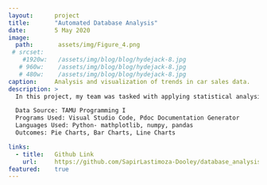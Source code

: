 ```yaml
---
layout:      project
title:       "Automated Database Analysis"
date:        5 May 2020
image:
  path:       assets/img/Figure_4.png
 # srcset:
    #1920w:   /assets/img/blog/blog/hydejack-8.jpg
   # 960w:    /assets/img/blog/blog/hydejack-8.jpg
   # 480w:    /assets/img/blog/blog/hydejack-8.jpg
caption:     Analysis and visualization of trends in car sales data.
description: >
  In this project, my team was tasked with applying statistical analysis to a single database of car sales to produce key numerical data. With this data, we then produced various infographics in order to make reasonable assumptions about the population.

  Data Source: TAMU Programming I
  Programs Used: Visual Studio Code, Pdoc Documentation Generator
  Languages Used: Python- mathplotlib, numpy, pandas
  Outcomes: Pie Charts, Bar Charts, Line Charts

links:
  - title:   Github Link
    url:     https://github.com/SapirLastimoza-Dooley/database_analysis
featured:    true
---
```


